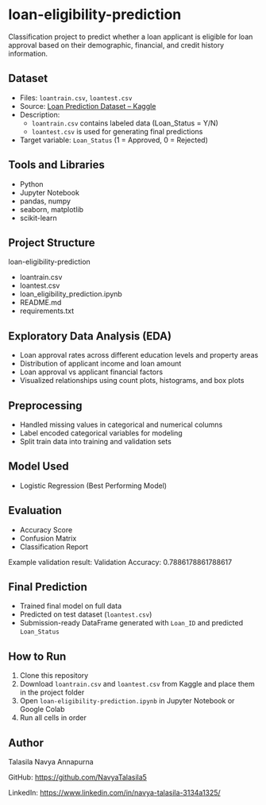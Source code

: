# loan-eligibility-prediction

Classification project to predict whether a loan applicant is eligible for loan approval based on their demographic, financial, and credit history information.

## Dataset

- Files: `loantrain.csv`, `loantest.csv`  
- Source: [Loan Prediction Dataset – Kaggle](https://www.kaggle.com/datasets/altruistdelhite04/loan-prediction-problem-dataset)  
- Description:
  - `loantrain.csv` contains labeled data (Loan_Status = Y/N)  
  - `loantest.csv` is used for generating final predictions  
- Target variable: `Loan_Status` (1 = Approved, 0 = Rejected)

## Tools and Libraries

- Python  
- Jupyter Notebook  
- pandas, numpy  
- seaborn, matplotlib  
- scikit-learn

## Project Structure

loan-eligibility-prediction  
- loantrain.csv  
- loantest.csv  
- loan_eligibility_prediction.ipynb  
- README.md  
- requirements.txt  

## Exploratory Data Analysis (EDA)

- Loan approval rates across different education levels and property areas  
- Distribution of applicant income and loan amount  
- Loan approval vs applicant financial factors  
- Visualized relationships using count plots, histograms, and box plots

## Preprocessing

- Handled missing values in categorical and numerical columns  
- Label encoded categorical variables for modeling  
- Split train data into training and validation sets

## Model Used

- Logistic Regression (Best Performing Model)  

## Evaluation

- Accuracy Score  
- Confusion Matrix  
- Classification Report  

Example validation result:
Validation Accuracy: 0.7886178861788617


## Final Prediction

- Trained final model on full data  
- Predicted on test dataset (`loantest.csv`)  
- Submission-ready DataFrame generated with `Loan_ID` and predicted `Loan_Status`

## How to Run

1. Clone this repository  
2. Download `loantrain.csv` and `loantest.csv` from Kaggle and place them in the project folder  
3. Open `loan-eligibility-prediction.ipynb` in Jupyter Notebook or Google Colab  
4. Run all cells in order  

## Author

Talasila Navya Annapurna  

GitHub: https://github.com/NavyaTalasila5  

LinkedIn: https://www.linkedin.com/in/navya-talasila-3134a1325/

